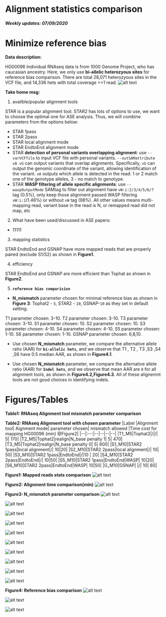 # Alignment statistics comparison
##### Weekly updates: 07/09/2020
Minimize reference bias
======
**Data description:**

HG00096 Individual RNAseq data is from 1000 Genome Project, who has caucasian ancestry. Here, we only use **bi-allelic heterozyous sites** for reference bias comparison. There are total 28,071 heterozyous sites in the VCF file, and 14,336 hets with total coverage >=1 read. 
![alt text](figures/HG00096_summary.png " ")

**Take home msg:**
1. availble/popular alignment tools

STAR is a popular alignment tool. STAR2 has lots of options to use, we want to choose the optimal one for ASE analysis. Thus, we will combine parameters from the options below:
* STAR 1pass
* STAR 2pass
* STAR local alignment mode
* STAR EndtoEnd alignment mode
* STAR **detection of personal variants overlapping alignment**: use `--varVCFfile` to input VCF file with personal variants. `--outSAMattribute vA vG` can output variants that overlap alignments. Specifically, `vG` can output the genomic coordinate of the variant, allowing identification of the variant. `vA` outputs which allele is detected in the read: 1 or 2 match one of the genotype alleles, 3 - no match to genotype.
* STAR **WASP filtering of allele specific alignments**:  use `--waspOutputMode` SAMtag to filter out alignment have `vW:i:2/3/4/5/6/7` tag (0.5%), only keep those alignment passed WASP filtering `vW:i:1`(1.46%) or without `vW` tag (98%). All other values means multi-mapping read, variant base in the read is N, or remapped read did not map, etc 

2. What have been used/discussed in ASE papers:
* 11111

3. mapping statistics

STAR EndtoEnd and GSNAP have more mapped reads that are properly paired (exclude S1/S2) as shown in **Figure1**.

4. efficiency

STAR EndtoEnd and GSNAP are more efficient than Tophat as shown in **Figure2**.

5. **`reference bias comparision`**

* **N_mismatch** parameter chosen for minimal reference bias as shown in **Figure 3**: Tophat2 - `5`, STAR2 - `10`, GSNAP-`10` as they set in default setting.

T1 parameter chosen: 3-10. T2 parameter chosen: 3-10. T3 parameter chosen: 3-10. S1 parameter chosen: 10. S2 parameter chosen: 10. S3 parameter chosen: 4-10. S4 parameter chosen: 4-10. S5 parameter chosen: 1-10. S6 parameter chosen: 1-10. GSNAP parameter chosen: 6,8,10.

* Use chosen **N_mismatch** parameter, we compare the alternative allele ratio (AAR) for **`bi-allelic hets`**, and we observe that T1 , T2 , T3 ,S3 ,S4 ,S6 have 0.5 median AAR, as shown in **Figure4.1**.

* Use chosen **N_mismatch** parameter, we compare the alternative allele ratio (AAR) for **`Indel hets`**, and we observe that mean AAR are `0` for all alignment tools, as shown in **Figure4.2,Figure4.3**. All of these alignemnt tools are not good choices in identifying indels.

Figures/Tables
======
**Table1: RNAseq Alignment tool mismatch parameter comparison**

**Table2: RNAseq Alignment tool with chosen parameter**
|Label |Alignment tool| Aignment mode| parameter chosen| mismatch allowed |Time cost for mapping HG00096 (min) @Figure2|
|--|:--:|--|--|--|--|
|T1_M5|Tophat2|/|/| 5| 170|
|T2_M5|Tophat2|realign|N_base penalty 1| 5| 470|
|T3_M5|Tophat2|realign|N_base penalty 0| 5| 600|
|S1_M10|STAR2 1pass|local alignment|/| 10|20|
|S2_M10|STAR2 2pass|local alignment|/| 10| 50|
|S3_M10|STAR2 1pass|EndtoEnd|/|10 | 20|
|S4_M10|STAR2 2pass|EndtoEnd|/| 10|50|
|S5_M10|STAR2 1pass|EndtoEnd|WASP| 10|20|
|S6_M10|STAR2 2pass|EndtoEnd|WASP| 10|50|
|G_M10|GSNAP|  |/| 10| 60|

**Figure1: Mapped reads stats comparison**
![alt text](figures/HG00096_mapped_reads.png "Mapped reads stats")

**Figure2: Alignment time comparison(min)**
![alt text](figures/HG00096_alignment_timecost.png "Alignment time cost (min)")

**Figure3: N_mismatch parameter comparison**
![alt text](figures/T1_M5_Nmismatch.png " ")

![alt text](figures/T2_M5_Nmismatch.png " ")

![alt text](figures/T3_M5_Nmismatch.png " ")

![alt text](figures/S1_M10_Nmismatch.png " ")

![alt text](figures/s2_M10_Nmismatch.png " ")

![alt text](figures/S3_M10_Nmismatch.png " ")

![alt text](figures/S4_M10_Nmismatch.png " ")

![alt text](figures/S5_M10_Nmismatch.png " ")

![alt text](figures/S6_M10_Nmismatch.png " ")

![alt text](figures/GSNAP_Nmismatch.png " ")

**Figure4: Reference bias comparison**
![alt text](figures/Reference_bias_comparison.png " ")

![alt text](figures/Reference_bias_comparison_indel1.png " ")

![alt text](figures/reference_bias_comparison_indel2.png " ")
